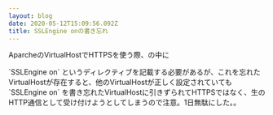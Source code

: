 ```yaml
---
layout: blog
date: 2020-05-12T15:09:56.092Z
title: SSLEngine onの書き忘れ
---
```

AparcheのVirtualHostでHTTPSを使う際、<VirtualHost hoge.example.com:443></VirtualHost>の中に

\`SSLEngine on\` というディレクティブを記載する必要があるが、これを忘れたVirtualHostが存在すると、他のVirtualHostが正しく設定されていても \`SSLEngine on\` を書き忘れたVirtualHostに引きずられてHTTPSではなく、生のHTTP通信として受け付けようとしてしまうので注意。1日無駄にした。。